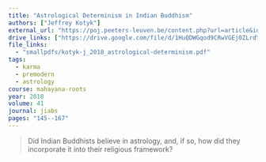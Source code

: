 ```yaml
---
title: "Astrological Determinism in Indian Buddhism"
authors: ["Jeffrey Kotyk"]
external_url: "https://poj.peeters-leuven.be/content.php?url=article&id=3285741&journal_code=JIABS"
drive_links: ["https://drive.google.com/file/d/1HuQDWGqod9CRwVGEj0ZLrdYl4s-tR1T5/view?usp=drivesdk"]
file_links:
  - "smallpdfs/kotyk-j_2018_astrological-determinism.pdf"
tags:
  - karma
  - premodern
  - astrology
course: mahayana-roots
year: 2018
volume: 41
journal: jiabs
pages: "145--167"
---
```


> Did Indian Buddhists believe in astrology, and, if so, how did they incorporate it into their religious framework?

